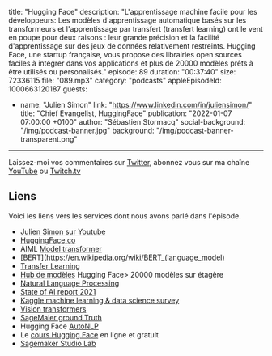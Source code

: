 title: "Hugging Face"
description: "L'apprentissage machine facile pour les développeurs: Les modèles d'apprentissage automatique basés sur les transformeurs et l'apprentissage par transfert (transfert learning) ont le vent en poupe pour deux raisons : leur grande précision et la facilité d'apprentissage sur des jeux de données relativement restreints.  Hugging Face, une startup française, vous propose des librairies open sources faciles à intégrer dans vos applications et plus de 20000 modèles prêts à être utilisés ou personalisés."
episode: 89
duration: "00:37:40"
size: 72336115
file: "089.mp3"
category: "podcasts"
appleEpisodeId: 1000663120187
guests:
  - name: "Julien Simon"
    link: "https://www.linkedin.com/in/juliensimon/"
    title: "Chief Evangelist, HuggingFace"
publication: "2022-01-07 07:00:00 +0100"
author: "Sébastien Stormacq"
social-background: "/img/podcast-banner.jpg"
background: "/img/podcast-banner-transparent.png"
---

Laissez-moi vos commentaires sur [Twitter](https://twitter.com/sebsto), abonnez vous sur ma chaîne [YouTube](https://www.youtube.com/sebsto) ou [Twitch.tv](https://www.twitch.tv/sebAWS)

## Liens

Voici les liens vers les services dont nous avons parlé dans l'épisode.

- [Julien Simon sur Youtube](https://www.youtube.com/channel/UCVonoXm3SI_Q0ZNHd5JPawA)
- [HuggingFace.co](https://huggingface.co)
- AIML [Model transformer](https://en.wikipedia.org/wiki/Transformer_(machine_learning_model))
- [BERT](https://en.wikipedia.org/wiki/BERT_(language_model)
- [Transfer Learning](https://en.wikipedia.org/wiki/Transfer_learning) 
- [Hub de modèles](https://huggingface.co/models) Hugging Face> 20000 modèles sur étagère
- [Natural Language Processing](https://en.wikipedia.org/wiki/Natural_language_processing)
- [State of AI report 2021 ](https://www.stateof.ai)
- [Kaggle machine learning & data science survey](https://www.kaggle.com/c/kaggle-survey-2021)
- [Vision transformers](https://en.wikipedia.org/wiki/Vision_transformer)
- [SageMaler ground Truth](https://aws.amazon.com/sagemaker/data-labeling/)
- Hugging Face [AutoNLP](https://huggingface.co/autonlp)
- Le [cours Hugging Face](https://huggingface.co/course/chapter1/1) en ligne et gratuit
- [Sagemaker Studio Lab](https://aws.amazon.com/sagemaker/studio-lab/)
